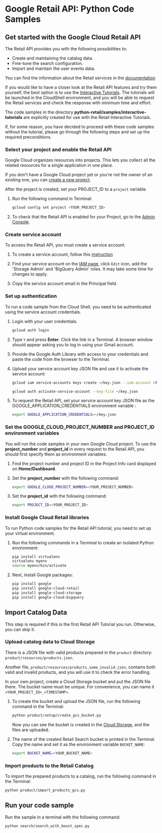# Google Retail API: Python Code Samples

## Get started with the Google Cloud Retail API

The Retail API provides you with the following possibilities to: 
  - Create and maintaining the catalog data. 
  - Fine-tune the search configuration.
  - Import and maintain the user events data.

You can find the information about the Retail services in the [documentation](https://cloud.google.com/retail/docs)

<!--TODO(tkarasova) update the link to the tutorials when will be published-->
If you would like to have a closer look at the Retail API features and try them yourself,
the best option is to use the [Interactive Tutorials](https://cloud.google.com/retail/docs/overview). The tutorials will be launched in the CloudShell environment, and you will be able to request the Retail services and check the response with minimum time and effort.

The code samples in the directory **python-retail/samples/interactive-tutorials** are explicitly created for use with the Retail Interactive Tutorials.

If, for some reason, you have decided to proceed with these code samples without the tutorial, please go through the following steps and set up the required preconditions.

### Select your project and enable the Retail API

Google Cloud organizes resources into projects. This lets you
collect all the related resources for a single application in one place.

If you don't have a Google Cloud project yet or you're not the owner of an existing one, you can
[create a new project](https://console.cloud.google.com/projectcreate).

After the project is created, set your PROJECT_ID to a ```project``` variable.
1. Run the following command in Terminal:
    ```bash
    gcloud config set project <YOUR_PROJECT_ID>
    ```

1. To check that the Retail API is enabled for your Project, go to the [Admin Console](https://console.cloud.google.com/ai/retail/).

### Create service account

To access the Retail API, you must create a service account.

1. To create a service account, follow this [instruction](https://cloud.google.com/retail/docs/setting-up#service-account)

1. Find your service account on the [IAM page](https://console.cloud.google.com/iam-admin/iam),
   click `Edit` icon, add the 'Storage Admin' and 'BigQuery Admin' roles. It may take some time for changes to apply.

1. Copy the service account email in the Principal field.

### Set up authentication

To run a code sample from the Cloud Shell, you need to be authenticated using the service account credentials.

1. Login with your user credentials.
    ```bash
    gcloud auth login
    ```

1. Type `Y` and press **Enter**. Click the link in a Terminal. A browser window should appear asking you to log in using your Gmail account.

1. Provide the Google Auth Library with access to your credentials and paste the code from the browser to the Terminal.

1. Upload your service account key JSON file and use it to activate the service account:

    ```bash
    gcloud iam service-accounts keys create ~/key.json --iam-account <YOUR_SERVICE_ACCOUNT_EMAIL>
    ```

    ```bash
    gcloud auth activate-service-account --key-file ~/key.json
    ```

1. To request the Retail API, set your service account key JSON file as the GOOGLE_APPLICATION_CREDENTIALS environment variable :
    ```bash
    export GOOGLE_APPLICATION_CREDENTIALS=~/key.json
    ```

### Set the GOOGLE_CLOUD_PROJECT_NUMBER and PROJECT_ID environment variables

You will run the code samples in your own Google Cloud project. To use the **project_number** and **project_id** in every request to the Retail API, you should first specify them as environment variables.

1. Find the project number and project ID in the Project Info card displayed on **Home/Dashboard**.

1. Set the **project_number** with the following command:
    ```bash
    export GOOGLE_CLOUD_PROJECT_NUMBER=<YOUR_PROJECT_NUMBER>
    ```
1. Set the **project_id** with the following command:
    ```bash
    export PROJECT_ID=<YOUR_PROJECT_ID>
    ```

### Install Google Cloud Retail libraries

To run Python code samples for the Retail API tutorial, you need to set up your virtual environment.

1. Run the following commands in a Terminal to create an isolated Python environment:
    ```bash
    pip install virtualenv
    virtualenv myenv
    source myenv/bin/activate
    ```
1. Next, install Google packages:
    ```bash
    pip install google
    pip install google-cloud-retail
    pip install google-cloud-storage
    pip install google-cloud-bigquery
    ```

## Import Catalog Data

This step is required if this is the first Retail API Tutorial you run.
Otherwise, you can skip it.

### Upload catalog data to Cloud Storage

There is a JSON file with valid products prepared in the `product` directory:
`product/resources/products.json`.

Another file, `product/resources/products_some_invalid.json`, contains both valid and invalid products, and you will use it to check the error handling.

In your own project, create a Cloud Storage bucket and put the JSON file there.
The bucket name must be unique. For convenience, you can name it `<YOUR_PROJECT_ID>_<TIMESTAMP>`.

1. To create the bucket and upload the JSON file, run the following command in the Terminal:

    ```bash
    python product/setup/create_gcs_bucket.py
    ```

    Now you can see the bucket is created in the [Cloud Storage](https://console.cloud.google.com/storage/browser), and the files are uploaded.

1. The name of the created Retail Search bucket is printed in the Terminal. Copy the name and set it as the environment variable `BUCKET_NAME`:

    ```bash
    export BUCKET_NAME=<YOUR_BUCKET_NAME>
    ```

### Import products to the Retail Catalog

To import the prepared products to a catalog, run the following command in the Terminal:

```bash
python product/import_products_gcs.py
```

## Run your code sample

Run the sample in a terminal with the following command:
```bash
python search/search_with_boost_spec.py
```